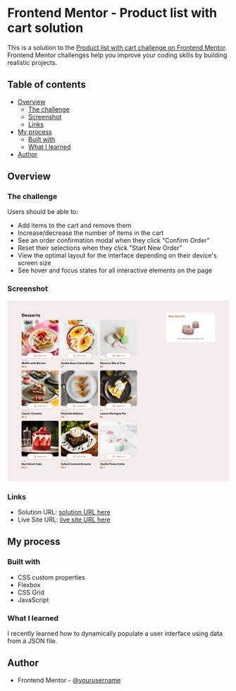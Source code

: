 # Frontend Mentor - Product list with cart solution

This is a solution to the [Product list with cart challenge on Frontend Mentor](https://www.frontendmentor.io/challenges/product-list-with-cart-5MmqLVAp_d). Frontend Mentor challenges help you improve your coding skills by building realistic projects. 

## Table of contents

- [Overview](#overview)
  - [The challenge](#the-challenge)
  - [Screenshot](#screenshot)
  - [Links](#links)
- [My process](#my-process)
  - [Built with](#built-with)
  - [What I learned](#what-i-learned)
- [Author](#author)



## Overview

### The challenge

Users should be able to:

- Add items to the cart and remove them
- Increase/decrease the number of items in the cart
- See an order confirmation modal when they click "Confirm Order"
- Reset their selections when they click "Start New Order"
- View the optimal layout for the interface depending on their device's screen size
- See hover and focus states for all interactive elements on the page

### Screenshot

![](./screenshot.png)



### Links

- Solution URL: [solution URL here](https://your-solution-url.com)
- Live Site URL: [ live site URL here](https://your-live-site-url.com)

## My process

### Built with

- CSS custom properties
- Flexbox
- CSS Grid
- JavaScript


### What I learned

I recently learned how to dynamically populate a user interface using data from a JSON file.

## Author
- Frontend Mentor - [@yourusername](https://www.frontendmentor.io/profilemadhukar-30)



